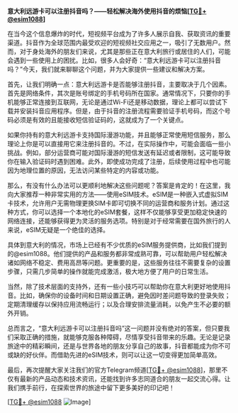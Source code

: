 **意大利远游卡可以注册抖音吗？——轻松解决海外使用抖音的烦恼[[TG💪+ @esim1088](https://t.me/s/esim1088)]**

在当今这个信息爆炸的时代，短视频平台成为了许多人展示自我、获取资讯的重要渠道。抖音作为全球范围内最受欢迎的短视频社交应用之一，吸引了无数用户。然而，对于身处海外的朋友们来说，尤其是那些正在意大利旅行或居住的人们，可能会遇到一些使用上的困扰。比如，很多人会好奇：“意大利远游卡可以注册抖音吗？”今天，我们就来聊聊这个问题，并为大家提供一些建议和解决方案。

首先，让我们明确一点：意大利远游卡是否能够注册抖音，主要取决于几个因素。首先是网络条件，其次是账号绑定的手机号码所在国家。通常情况下，只要你的手机能够正常连接到互联网，无论是通过Wi-Fi还是移动数据，理论上都可以尝试下载并安装抖音应用程序。但是，由于抖音的注册流程需要验证手机号码，而这个号码必须是有效的且能接收短信验证码的，这就成为了一个关键点。

如果你持有的意大利远游卡支持国际漫游功能，并且能够正常使用短信服务，那么理论上你是可以直接用它来注册抖音的。不过，在实际操作中，可能会面临一些小挑战。例如，部分运营商可能对国际漫游的短信发送有延迟或者限制，这可能导致你在输入验证码时遇到困难。此外，即使成功完成了注册，后续使用过程中也可能因为地理位置的原因，无法访问某些特定的内容或功能。

那么，有没有什么办法可以更顺利地解决这些问题呢？答案是肯定的！在这里，我向大家推荐一种非常实用的方法——使用eSIM技术。eSIM是一种嵌入式虚拟SIM卡技术，允许用户无需物理更换SIM卡即可切换不同的运营商和服务计划。通过这种方式，你可以选择一个本地化的eSIM套餐，这样不仅能够享受更加稳定快速的网络连接，还能够获得更为灵活的服务选项。特别是对于经常需要在国外旅行的人来说，eSIM无疑是一个绝佳的选择。

具体到意大利的情况，市场上已经有不少优质的eSIM服务提供商，比如我们提到的@esim1088。他们提供的产品和服务都非常成熟可靠，可以帮助用户轻松解决诸如网络不稳定、费用高昂等问题。更重要的是，这些服务往往不需要复杂的设置步骤，只需几步简单的操作就能完成激活，极大地方便了用户的日常生活。

当然，除了技术层面的支持外，还有一些小技巧可以帮助你在意大利更好地使用抖音。比如，确保你的设备时间和日期设置正确，避免因时差问题导致的登录失败；定期清理缓存以保持应用流畅运行；以及合理安排流量消耗，以免产生不必要的额外开销。

总而言之，“意大利远游卡可以注册抖音吗”这一问题并没有绝对的答案，但只要我们采取正确的措施，就能够克服各种障碍，尽情享受抖音带来的乐趣。无论是记录旅途中的精彩瞬间，还是与世界各地的朋友分享自己的故事，抖音都能成为你不可或缺的好伙伴。而借助先进的eSIM技术，则可以让这一切变得更加简单高效。

最后，再次提醒大家关注我们的官方Telegram频道[[TG💪+ @esim1088](https://t.me/s/esim1088)]，那里不仅有最新的产品动态和技术资讯，还能找到许多志同道合的朋友一起交流心得。让我们携手前行，在探索世界的旅途中留下更多美好的印记吧！

[[TG💪+ @esim1088](https://t.me/s/esim1088) ![Image](https://i.postimg.cc/4NQfJmqS/Snipaste-2025-05-13-00-14-12.png)]